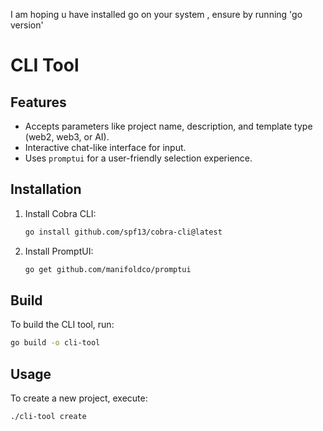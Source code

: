 I am hoping u have installed go on your system , ensure by running 'go version'

# CLI Tool  
## Features  
- Accepts parameters like project name, description, and template type (web2, web3, or AI).  
- Interactive chat-like interface for input.  
- Uses `promptui` for a user-friendly selection experience.  


## Installation  
1. Install Cobra CLI:  
   ```bash  
   go install github.com/spf13/cobra-cli@latest  
   ```  

2. Install PromptUI:  
   ```bash  
   go get github.com/manifoldco/promptui  
   ```  

## Build  
To build the CLI tool, run:  
```bash  
go build -o cli-tool  
```  

## Usage  
To create a new project, execute:  
```bash  
./cli-tool create  
```  